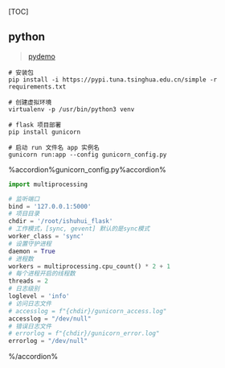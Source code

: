 [TOC]

## python

>[pydemo](https://github.com/TurboWay/pydemo)

```shell 
# 安装包
pip install -i https://pypi.tuna.tsinghua.edu.cn/simple -r requirements.txt

# 创建虚拟环境
virtualenv -p /usr/bin/python3 venv
```

```shell
# flask 项目部署
pip install gunicorn

# 启动 run 文件名 app 实例名
gunicorn run:app --config gunicorn_config.py
```

%accordion%gunicorn_config.py%accordion%
```python
import multiprocessing

# 监听端口
bind = '127.0.0.1:5000'
# 项目目录
chdir = '/root/ishuhui_flask'
# 工作模式，[sync, gevent] 默认的是sync模式
worker_class = 'sync'
# 设置守护进程
daemon = True
# 进程数
workers = multiprocessing.cpu_count() * 2 + 1  
# 每个进程开启的线程数
threads = 2  
# 日志级别
loglevel = 'info'   
# 访问日志文件
# accesslog = f"{chdir}/gunicorn_access.log"
accesslog = "/dev/null"
# 错误日志文件
# errorlog = f"{chdir}/gunicorn_error.log"
errorlog = "/dev/null"    
```
%/accordion%